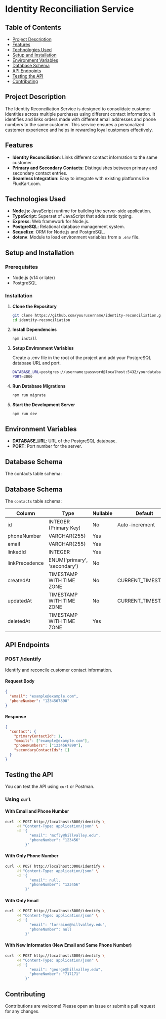# Identity Reconciliation Service

## Table of Contents

- [Project Description](#project-description)
- [Features](#features)
- [Technologies Used](#technologies-used)
- [Setup and Installation](#setup-and-installation)
- [Environment Variables](#environment-variables)
- [Database Schema](#database-schema)
- [API Endpoints](#api-endpoints)
- [Testing the API](#testing-the-api)
- [Contributing](#contributing)

## Project Description

The Identity Reconciliation Service is designed to consolidate customer identities across multiple purchases using different contact information. It identifies and links orders made with different email addresses and phone numbers to the same customer. This service ensures a personalized customer experience and helps in rewarding loyal customers effectively.

## Features

- **Identity Reconciliation**: Links different contact information to the same customer.
- **Primary and Secondary Contacts**: Distinguishes between primary and secondary contact entries.
- **Seamless Integration**: Easy to integrate with existing platforms like FluxKart.com.

## Technologies Used

- **Node.js**: JavaScript runtime for building the server-side application.
- **TypeScript**: Superset of JavaScript that adds static typing.
- **Express**: Web framework for Node.js.
- **PostgreSQL**: Relational database management system.
- **Sequelize**: ORM for Node.js and PostgreSQL.
- **dotenv**: Module to load environment variables from a `.env` file.

## Setup and Installation

### Prerequisites

- Node.js (v14 or later)
- PostgreSQL

### Installation

1. **Clone the Repository**

   ```bash
   git clone https://github.com/yourusername/identity-reconciliation.git
   cd identity-reconciliation
   
2. **Install Dependencies**

   ```bash
   npm install

3. **Setup Environment Variables**

   Create a .env file in the root of the project and add your PostgreSQL database URL and port.

   ```bash
   DATABASE_URL=postgres://username:password@localhost:5432/yourdatabase
   PORT=3000

4. **Run Database Migrations**

   ```bash
   npm run migrate

5. **Start the Development Server**

   ```bash
   npm run dev

## Environment Variables

- **DATABASE_URL**: URL of the PostgreSQL database.
- **PORT**: Port number for the server.

## Database Schema

The contacts table schema:

## Database Schema

The `contacts` table schema:

| Column        | Type                     | Nullable | Default                       |
| ------------- | ------------------------ | -------- | ----------------------------- |
| id            | INTEGER (Primary Key)    | No       | Auto-increment                |
| phoneNumber   | VARCHAR(255)             | Yes      |                               |
| email         | VARCHAR(255)             | Yes      |                               |
| linkedId      | INTEGER                  | Yes      |                               |
| linkPrecedence| ENUM('primary', 'secondary') | No  |                               |
| createdAt     | TIMESTAMP WITH TIME ZONE | No       | CURRENT_TIMESTAMP             |
| updatedAt     | TIMESTAMP WITH TIME ZONE | No       | CURRENT_TIMESTAMP             |
| deletedAt     | TIMESTAMP WITH TIME ZONE | Yes      |                               |

## API Endpoints

### POST /identify

Identify and reconcile customer contact information.

#### Request Body

```json
{
  "email": "example@example.com",
  "phoneNumber": "1234567890"
}
```

#### Response

```json
{
  "contact": {
    "primaryContactId": 1,
    "emails": ["example@example.com"],
    "phoneNumbers": ["1234567890"],
    "secondaryContactIds": []
  }
}
```

## Testing the API

You can test the API using `curl` or Postman.

### Using `curl`

#### With Email and Phone Number

```bash
curl -X POST http://localhost:3000/identify \
     -H "Content-Type: application/json" \
     -d '{
           "email": "mcfly@hillvalley.edu",
           "phoneNumber": "123456"
         }'
```

#### With Only Phone Number

```bash
curl -X POST http://localhost:3000/identify \
     -H "Content-Type: application/json" \
     -d '{
           "email": null,
           "phoneNumber": "123456"
         }'
```

#### With Only Email

```bash
curl -X POST http://localhost:3000/identify \
     -H "Content-Type: application/json" \
     -d '{
           "email": "lorraine@hillvalley.edu",
           "phoneNumber": null
         }'
```

#### With New Information (New Email and Same Phone Number)

```bash
curl -X POST http://localhost:3000/identify \
     -H "Content-Type: application/json" \
     -d '{
           "email": "george@hillvalley.edu",
           "phoneNumber": "717171"
         }'
```

## Contributing

Contributions are welcome! Please open an issue or submit a pull request for any changes.

